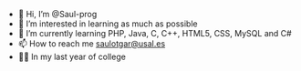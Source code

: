 - 👋 Hi, I’m @Saul-prog
- 👀 I’m interested in learning as much as possible
- 🌱 I’m currently learning PHP, Java, C, C++, HTML5, CSS, MySQL and C#
- 📫 How to reach me saulotgar@usal.es
- 👨‍🎓  In my last year of college
<!---
Saul-prog/Saul-prog is a ✨ special ✨ repository because its `README.md` (this file) appears on your GitHub profile.
You can click the Preview link to take a look at your changes.
--->
